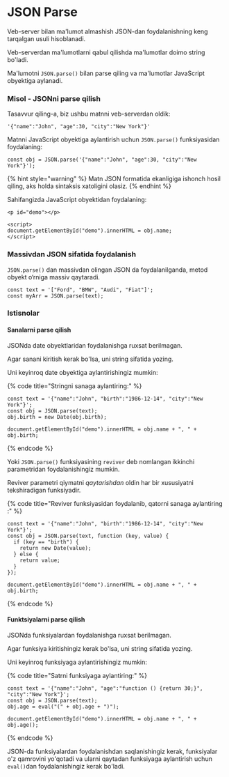# JSON Parse

Veb-server bilan ma'lumot almashish JSON-dan foydalanishning keng tarqalgan usuli hisoblanadi.

Veb-serverdan ma'lumotlarni qabul qilishda ma'lumotlar doimo string bo'ladi.

Ma'lumotni `JSON.parse()` bilan parse qiling va ma'lumotlar JavaScript obyektiga aylanadi.

### Misol - JSONni parse qilish

Tasavvur qiling-a, biz ushbu matnni veb-serverdan oldik:

```
'{"name":"John", "age":30, "city":"New York"}'
```

Matnni JavaScript obyektiga aylantirish uchun `JSON.parse()` funksiyasidan foydalaning:

```
const obj = JSON.parse('{"name":"John", "age":30, "city":"New York"}');
```

{% hint style="warning" %}
Matn JSON formatida ekanligiga ishonch hosil qiling, aks holda sintaksis xatoligini olasiz.
{% endhint %}

Sahifangizda JavaScript obyektidan foydalaning:

```
<p id="demo"></p>

<script>
document.getElementById("demo").innerHTML = obj.name;
</script>
```

### Massivdan JSON sifatida  foydalanish

`JSON.parse()` dan massivdan olingan JSON da foydalanilganda, metod obyekt o‘rniga massiv qaytaradi.

```
const text = '["Ford", "BMW", "Audi", "Fiat"]';
const myArr = JSON.parse(text);
```

### Istisnolar

#### &#x20;Sanalarni parse qilish

JSONda date obyektlaridan foydalanishga ruxsat berilmagan.

Agar sanani kiritish kerak bo'lsa, uni string sifatida yozing.

Uni keyinroq date obyektiga aylantirishingiz mumkin:

{% code title="Stringni sanaga aylantiring:" %}
```
const text = '{"name":"John", "birth":"1986-12-14", "city":"New York"}';
const obj = JSON.parse(text);
obj.birth = new Date(obj.birth);

document.getElementById("demo").innerHTML = obj.name + ", " + obj.birth;
```
{% endcode %}

Yoki `JSON.parse()` funksiyasining `reviver` deb nomlangan ikkinchi parametridan foydalanishingiz mumkin.

Reviver parametri qiymatni _qaytarishdan_ oldin har bir xususiyatni tekshiradigan funksiyadir.

{% code title="Reviver funksiyasidan foydalanib, qatorni sanaga aylantiring :" %}
```
const text = '{"name":"John", "birth":"1986-12-14", "city":"New York"}';
const obj = JSON.parse(text, function (key, value) {
  if (key == "birth") {
    return new Date(value);
  } else {
    return value;
  }
});

document.getElementById("demo").innerHTML = obj.name + ", " + obj.birth;
```
{% endcode %}

#### Funktsiyalarni parse qilish

JSONda funksiyalardan foydalanishga ruxsat berilmagan.

Agar funksiya kiritishingiz kerak bo'lsa, uni string sifatida yozing.

Uni keyinroq funksiyaga aylantirishingiz mumkin:

{% code title="Satrni funksiyaga aylantiring:" %}
```
const text = '{"name":"John", "age":"function () {return 30;}", "city":"New York"}';
const obj = JSON.parse(text);
obj.age = eval("(" + obj.age + ")");

document.getElementById("demo").innerHTML = obj.name + ", " + obj.age();
```
{% endcode %}

JSON-da funksiyalardan foydalanishdan saqlanishingiz kerak, funksiyalar o'z qamrovini yo'qotadi va ularni qaytadan funksiyaga aylantirish uchun `eval()`dan foydalanishingiz kerak bo'ladi.
